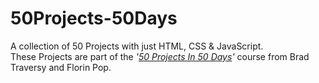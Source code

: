 # 50Projects-50Days

A collection of 50 Projects with just HTML, CSS &amp; JavaScript.<br />
These Projects are part of the _'[50 Projects In 50 Days](https://www.udemy.com/course/50-projects-50-days/)'_ course from Brad Traversy and Florin Pop.
